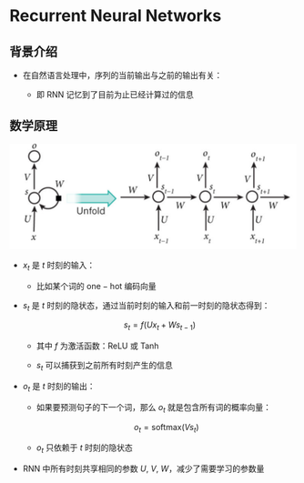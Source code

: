 # $\mathrm{Recurrent \ Neural \ Networks}$

## 背景介绍

- 在自然语言处理中，序列的当前输出与之前的输出有关：

  - 即 $\mathrm{RNN}$ 记忆到了目前为止已经计算过的信息

## 数学原理

<center>
<img src="images/rnn.png"/>
</center>

- $x_{t}$ 是 $t$ 时刻的输入：

  - 比如某个词的 $\mathrm{one-hot}$ 编码向量

- $s_{t}$ 是 $t$ 时刻的隐状态，通过当前时刻的输入和前一时刻的隐状态得到：

  $$
  s_{t} = f \left( Ux_{t} + Ws_{t - 1} \right)
  $$

  - 其中 $f$ 为激活函数：$\mathrm{ReLU}$ 或 $\mathrm{Tanh}$

  - $s_{t}$ 可以捕获到之前所有时刻产生的信息

- $o_{t}$ 是 $t$ 时刻的输出：

  - 如果要预测句子的下一个词，那么 $o_{t}$ 就是包含所有词的概率向量：

    $$
    o_{t} = \mathrm{softmax} \left( Vs_{t} \right)
    $$

  - $o_{t}$ 只依赖于 $t$ 时刻的隐状态

- $\mathrm{RNN}$ 中所有时刻共享相同的参数 $U, \ V, \ W$，减少了需要学习的参数量